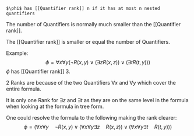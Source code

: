 ```ad-note 
$\phi$ has [[Quantifier rank]] n if it has at most n nested quantifiers
```

The number of Quantifiers is  normally  much smaller than the  [[Quantifier rank]].

The [[Quantifier rank]] is smaller or equal the number of Quantifiers.

Example:
$$\phi = \forall x \forall y(\neg R(x,y) \lor (\exists z R(x,z))\lor(\exists t R(t,y)))$$
$\phi$ has [[Quantifier rank]] 3. 

2 Ranks are because of the two Quantifiers $\forall x$ and $\forall y$ which cover the entire formula.

It is only one Rank for $\exists z$ and $\exists t$ as they are on the same level in the formula when looking at the formula in tree form.

One could resolve the formula to the following making the rank clearer:
$$\phi = (\forall x \forall y \quad \neg R(x,y) \lor (\forall x \forall y\exists z \quad R(x,z))\lor(\forall x \forall y\exists t \quad R(t,y)))$$